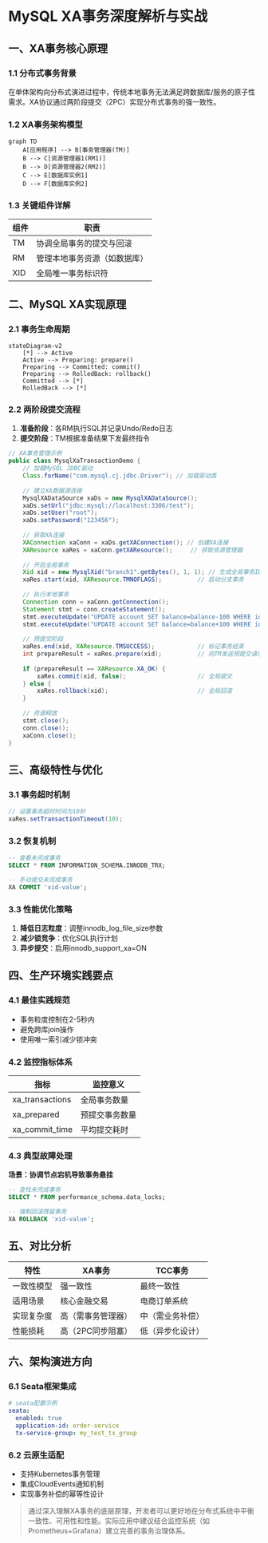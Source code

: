 


# MySQL XA事务深度解析与实战

## 一、XA事务核心原理

### 1.1 分布式事务背景
在单体架构向分布式演进过程中，传统本地事务无法满足跨数据库/服务的原子性需求。XA协议通过两阶段提交（2PC）实现分布式事务的强一致性。

### 1.2 XA事务架构模型
```mermaid
graph TD
    A[应用程序] --> B[事务管理器(TM)]
    B --> C[资源管理器1(RM1)]
    B --> D[资源管理器2(RM2)]
    C --> E[数据库实例1]
    D --> F[数据库实例2]
```

### 1.3 关键组件详解

| 组件 | 职责                         |
| ---- | ---------------------------- |
| TM   | 协调全局事务的提交与回滚     |
| RM   | 管理本地事务资源（如数据库） |
| XID  | 全局唯一事务标识符           |

## 二、MySQL XA实现原理

### 2.1 事务生命周期

```mermaid
stateDiagram-v2
    [*] --> Active
    Active --> Preparing: prepare()
    Preparing --> Committed: commit()
    Preparing --> RolledBack: rollback()
    Committed --> [*]
    RolledBack --> [*]
```

### 2.2 两阶段提交流程

1. **准备阶段**：各RM执行SQL并记录Undo/Redo日志
2. **提交阶段**：TM根据准备结果下发最终指令

```java
// XA事务管理示例
public class MysqlXaTransactionDemo {
    // 加载MySQL JDBC驱动
    Class.forName("com.mysql.cj.jdbc.Driver"); // 加载驱动类
    
    // 建立XA数据源连接
    MysqlXADataSource xaDs = new MysqlXADataSource();
    xaDs.setUrl("jdbc:mysql://localhost:3306/test");
    xaDs.setUser("root");
    xaDs.setPassword("123456");
    
    // 获取XA连接
    XAConnection xaConn = xaDs.getXAConnection(); // 创建XA连接
    XAResource xaRes = xaConn.getXAResource();     // 获取资源管理器
    
    // 开启全局事务
    Xid xid = new MysqlXid("branch1".getBytes(), 1, 1); // 生成全局事务ID
    xaRes.start(xid, XAResource.TMNOFLAGS);          // 启动分支事务
    
    // 执行本地事务
    Connection conn = xaConn.getConnection();
    Statement stmt = conn.createStatement();
    stmt.executeUpdate("UPDATE account SET balance=balance-100 WHERE id=1"); // 扣款操作
    stmt.executeUpdate("UPDATE account SET balance=balance+100 WHERE id=2"); // 入账操作
    
    // 预提交阶段
    xaRes.end(xid, XAResource.TMSUCCESS);            // 标记事务结束
    int prepareResult = xaRes.prepare(xid);          // 向TM发送预提交请求
    
    if (prepareResult == XAResource.XA_OK) {
        xaRes.commit(xid, false);                    // 全局提交
    } else {
        xaRes.rollback(xid);                         // 全局回滚
    }
    
    // 资源释放
    stmt.close();
    conn.close();
    xaConn.close();
}
```

## 三、高级特性与优化

### 3.1 事务超时机制

```java
// 设置事务超时时间为10秒
xaRes.setTransactionTimeout(10); 
```

### 3.2 恢复机制

```sql
-- 查看未完成事务
SELECT * FROM INFORMATION_SCHEMA.INNODB_TRX;

-- 手动提交未完成事务
XA COMMIT 'xid-value';
```

### 3.3 性能优化策略

1. **降低日志粒度**：调整innodb_log_file_size参数
2. **减少锁竞争**：优化SQL执行计划
3. **异步提交**：启用innodb_support_xa=ON

## 四、生产环境实践要点

### 4.1 最佳实践规范

- 事务粒度控制在2-5秒内
- 避免跨库join操作
- 使用唯一索引减少锁冲突

### 4.2 监控指标体系

| 指标            | 监控意义       |
| --------------- | -------------- |
| xa_transactions | 全局事务数量   |
| xa_prepared     | 预提交事务数量 |
| xa_commit_time  | 平均提交耗时   |

### 4.3 典型故障处理

**场景：协调节点宕机导致事务悬挂**

```sql
-- 查找未完成事务
SELECT * FROM performance_schema.data_locks;

-- 强制回滚残留事务
XA ROLLBACK 'xid-value';
```

## 五、对比分析

| 特性       | XA事务             | TCC事务          |
| ---------- | ------------------ | ---------------- |
| 一致性模型 | 强一致性           | 最终一致性       |
| 适用场景   | 核心金融交易       | 电商订单系统     |
| 实现复杂度 | 高（需事务管理器） | 中（需业务补偿） |
| 性能损耗   | 高（2PC同步阻塞）  | 低（异步化设计） |

## 六、架构演进方向

### 6.1 Seata框架集成

```yaml
# seata配置示例
seata:
  enabled: true
  application-id: order-service
  tx-service-group: my_test_tx_group
```

### 6.2 云原生适配

- 支持Kubernetes事务管理
- 集成CloudEvents通知机制
- 实现事务补偿的幂等性设计

> 通过深入理解XA事务的底层原理，开发者可以更好地在分布式系统中平衡一致性、可用性和性能。实际应用中建议结合监控系统（如Prometheus+Grafana）建立完善的事务治理体系。